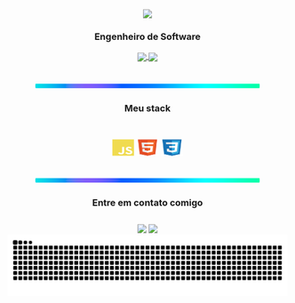 <div align="center">
<a href="https://www.linkedin.com/in/joaoricardosoc/">
  <img height=200 align="center" src="https://media.licdn.com/dms/image/v2/D4D16AQEzNF1Gw4xB4Q/profile-displaybackgroundimage-shrink_350_1400/B4DZc7uY41H4AY-/0/1749053706394?e=1754524800&v=beta&t=7TkJ5lNBQEfESfEXO3gah9LHkzK_uFlK6jzuC4AmEQ0" />
</a>
</div>

<h3 align="center">
  Engenheiro de Software
</h3>

<div align="center">
  <a href="https://github.com/joaoricardosoc">
    <img height=200 align="center" src="https://github-readme-stats.vercel.app/api?username=joaoricardosoc&show_icons=true&theme=transparent&include_all_commits=true" />
  </a>
  
  <a href="https://github.com/joaoricardosoc">
    <img height=200 align="center" src="https://github-readme-stats.vercel.app/api/top-langs/?username=joaoricardosoc&theme=transparent&layout=donut" />
  </a>
</div>

<div><br /></div>
<div><br /></div>

<div align="center">
  <img src="https://github.com/devcaiada/devcaiada/blob/main/assets/LineBar.png?raw=true" width="80%" height="8px"/>
</div>

<h3 align="center">Meu stack</h3>

  ##
  
<div align="center">
<div style="display: inline_block"><br>
  <img align="center" height="30" width="40" src="https://raw.githubusercontent.com/devicons/devicon/master/icons/javascript/javascript-plain.svg">
  <img align="center" height="30" width="40" src="https://raw.githubusercontent.com/devicons/devicon/master/icons/html5/html5-original.svg">
  <img align="center" height="30" width="40" src="https://raw.githubusercontent.com/devicons/devicon/master/icons/css3/css3-original.svg">
</div>
</div>

<div><br /></div>
<div><br /></div>

<div align="center">
  <img src="https://github.com/devcaiada/devcaiada/blob/main/assets/LineBar.png?raw=true" width="80%" height="8px"/>
</div>

<h3 align="center">Entre em contato comigo</h3>
  
  ##
 
<div align="center"> 
  <a href="https://www.instagram.com/joaoricardo2k25/" target="_blank"><img src="https://img.shields.io/badge/-Instagram-%23E4405F?style=for-the-badge&logo=instagram&logoColor=white" target="_blank"></a>
  <a href="https://www.linkedin.com/in/joaoricardosoc/" target="_blank"><img src="https://img.shields.io/badge/-LinkedIn-%230077B5?style=for-the-badge&logo=linkedin&logoColor=white" target="_blank"></a> 
</div>

<picture>
  <source media="(prefers-color-scheme: dark)" srcset="https://raw.githubusercontent.com/joaoricardosoc/joaoricardosoc/output/github-contribution-grid-snake-dark.svg">
  <source media="(prefers-color-scheme: light)" srcset="https://raw.githubusercontent.com/joaoricardosoc/joaoricardosoc/output/github-contribution-grid-snake.svg">
  <img alt="github contribution grid snake animation" src="https://raw.githubusercontent.com/joaoricardosoc/joaoricardosoc/output/github-contribution-grid-snake.svg">
</picture>
